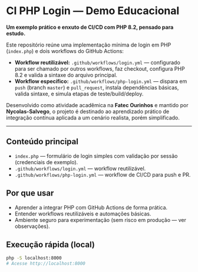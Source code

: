 # CI PHP Login — Demo Educacional

**Um exemplo prático e enxuto de CI/CD com PHP 8.2, pensado para estudo.**

Este repositório reúne uma implementação mínima de login em PHP (`index.php`) e dois workflows do GitHub Actions:

- **Workflow reutilizável:** `.github/workflows/login.yml` — configurado para ser chamado por outros workflows, faz checkout, configura PHP 8.2 e valida a sintaxe do arquivo principal.
- **Workflow específico:** `.github/workflows/php-login.yml` — dispara em `push` (branch `master`) e `pull_request`, instala dependências básicas, valida sintaxe, e simula etapas de teste/build/deploy.

Desenvolvido como atividade acadêmica na **Fatec Ourinhos** e mantido por **Nycolas-Salvego**, o projeto é destinado ao aprendizado prático de integração contínua aplicada a um cenário realista, porém simplificado.

---

## Conteúdo principal
- `index.php` — formulário de login simples com validação por sessão (credenciais de exemplo).
- `.github/workflows/login.yml` — workflow reutilizável.
- `.github/workflows/php-login.yml` — workflow de CI/CD para push e PR.

## Por que usar
- Aprender a integrar PHP com GitHub Actions de forma prática.
- Entender workflows reutilizáveis e automações básicas.
- Ambiente seguro para experimentação (sem risco em produção — ver observações).

## Execução rápida (local)
```bash
php -S localhost:8000
# Acesse http://localhost:8000
